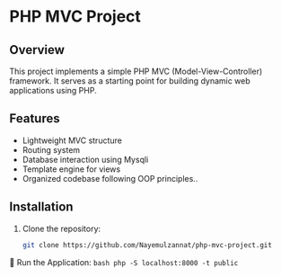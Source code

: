 # PHP MVC Project 

## Overview
This project implements a simple PHP MVC (Model-View-Controller) framework. It serves as a starting point for building dynamic web applications using PHP.

## Features
- Lightweight MVC structure
- Routing system
- Database interaction using Mysqli
- Template engine for views
- Organized codebase following OOP principles..

## Installation
1. Clone the repository:
   ```bash
   git clone https://github.com/Nayemulzannat/php-mvc-project.git
🌟 Run the Application:    ```bash php -S localhost:8000 -t public ```
